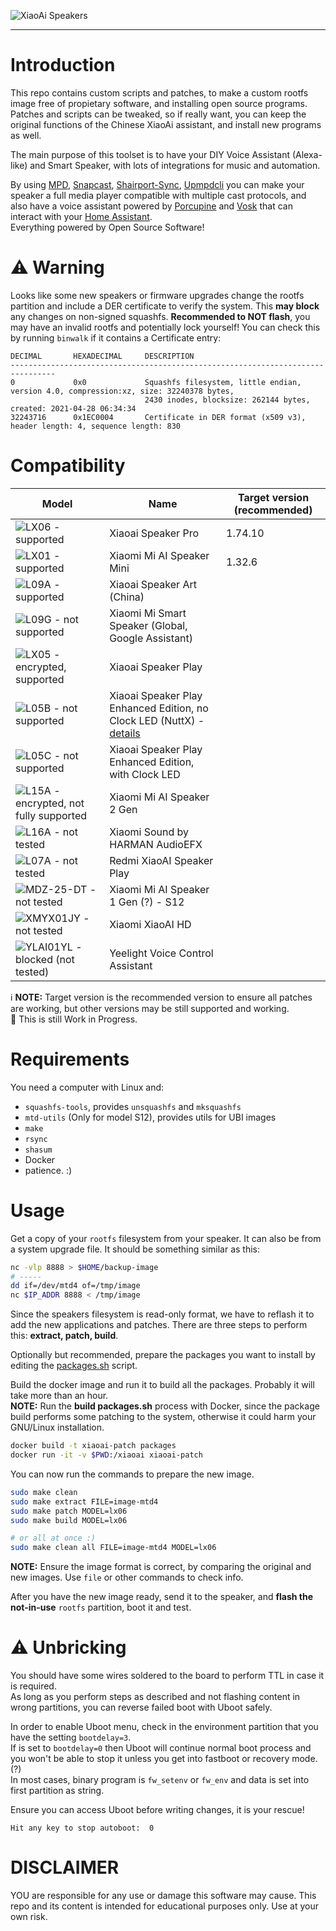 
![XiaoAi Speakers](research/speakers.jpg)

------------

# Introduction

This repo contains custom scripts and patches, to make a custom rootfs image free of propietary software, and installing open source programs.  
Patches and scripts can be tweaked, so if really want, you can keep the original functions of the Chinese XiaoAi assistant, and install new programs as well.

The main purpose of this toolset is to have your DIY Voice Assistant (Alexa-like) and Smart Speaker, with lots of integrations for music and automation.

By using [MPD], [Snapcast], [Shairport-Sync], [Upmpdcli] you can make your speaker a full media player compatible with multiple cast protocols,
and also have a voice assistant powered by [Porcupine] and [Vosk] that can interact with your [Home Assistant].  
Everything powered by Open Source Software!

[MPD]: https://www.musicpd.org/
[Snapcast]: https://github.com/badaix/snapcast
[Shairport-Sync]: https://github.com/mikebrady/shairport-sync
[Upmpdcli]: https://www.lesbonscomptes.com/upmpdcli/
[Porcupine]: https://github.com/Picovoice/porcupine
[Vosk]: https://alphacephei.com/vosk/
[Home Assistant]: https://www.home-assistant.io/

# :warning: Warning

Looks like some new speakers or firmware upgrades change the rootfs partition and include a DER certificate to verify the system.
This **may block** any changes on non-signed squashfs. **Recommended to NOT flash**, you may have an invalid rootfs and potentially lock yourself!
You can check this by running `binwalk` if it contains a Certificate entry:

```
DECIMAL       HEXADECIMAL     DESCRIPTION
--------------------------------------------------------------------------------
0             0x0             Squashfs filesystem, little endian, version 4.0, compression:xz, size: 32240378 bytes,
                              2430 inodes, blocksize: 262144 bytes, created: 2021-04-28 06:34:34
32243716      0x1EC0004       Certificate in DER format (x509 v3), header length: 4, sequence length: 830
```

# Compatibility

| Model | Name | Target version (recommended) |
|-------|------|------------------------------|
| ![LX06 - supported][LX06] | Xiaoai Speaker Pro | 1.74.10 |
| ![LX01 - supported][LX01] | Xiaomi Mi AI Speaker Mini | 1.32.6 |
| ![L09A - supported][L09A] | Xiaoai Speaker Art (China) | |
| ![L09G - not supported][L09G] | Xiaomi Mi Smart Speaker (Global, Google Assistant) | |
| ![LX05 - encrypted, supported][LX05] | Xiaoai Speaker Play | |
| ![L05B - not supported][L05B] | Xiaoai Speaker Play Enhanced Edition, no Clock LED (NuttX) - [details](https://github.com/duhow/xiaoai-patch/issues/19) | |
| ![L05C - not supported][L05C] | Xiaoai Speaker Play Enhanced Edition, with Clock LED | |
| ![L15A - encrypted, not fully supported][L15A] | Xiaomi Mi AI Speaker 2 Gen | |
| ![L16A - not tested][L16A] | Xiaomi Sound by HARMAN AudioEFX | |
| ![L07A - not tested][L07A] | Redmi XiaoAI Speaker Play | |
| ![MDZ-25-DT - not tested][MDZ-25-DT] | Xiaomi Mi AI Speaker 1 Gen (?) - S12 | |
| ![XMYX01JY - not tested][XMYX01JY] | Xiaomi XiaoAI HD | |
| ![YLAI01YL - blocked (not tested)][YLAI01YL] | Yeelight Voice Control Assistant | |

[LX06]: https://img.shields.io/badge/LX06-green?style=for-the-badge
[LX01]: https://img.shields.io/badge/LX01-green?style=for-the-badge
[L09A]: https://img.shields.io/badge/L09A-green?style=for-the-badge
[L09G]: https://img.shields.io/badge/L09G-red?style=for-the-badge
[LX05]: https://img.shields.io/badge/LX05-yellowgreen?style=for-the-badge
[L05B]: https://img.shields.io/badge/L05B-red?style=for-the-badge
[L05C]: https://img.shields.io/badge/L05C-red?style=for-the-badge
[L15A]: https://img.shields.io/badge/L15A-yellow?style=for-the-badge
[L16A]: https://img.shields.io/badge/L16A-lightgrey?style=for-the-badge
[L07A]: https://img.shields.io/badge/L07A-lightgrey?style=for-the-badge
[MDZ-25-DT]: https://img.shields.io/badge/MDZ--25--DT-lightgrey?style=for-the-badge
[XMYX01JY]: https://img.shields.io/badge/XMYX01JY-lightgrey?style=for-the-badge
[YLAI01YL]: https://img.shields.io/badge/YLAI01YL-lightgrey?style=for-the-badge

:information_source: **NOTE:** Target version is the recommended version to ensure all patches are working,
  but other versions may be still supported and working.  
:wrench: This is still Work in Progress.

# Requirements

You need a computer with Linux and:

- `squashfs-tools`, provides `unsquashfs` and `mksquashfs`
- `mtd-utils` (Only for model S12), provides utils for UBI images
- `make`
- `rsync`
- `shasum`
- Docker
- patience. :)

# Usage

Get a copy of your `rootfs` filesystem from your speaker. It can also be from a system upgrade file.
It should be something similar as this:

```bash
nc -vlp 8888 > $HOME/backup-image
# -----
dd if=/dev/mtd4 of=/tmp/image
nc $IP_ADDR 8888 < /tmp/image
```

Since the speakers filesystem is read-only format, we have to reflash it to add the new applications and patches.
There are three steps to perform this: **extract, patch, build**.

Optionally but recommended, prepare the packages you want to install by editing the [packages.sh] script.

[packages.sh]: https://github.com/duhow/xiaoai-patch/blob/master/packages.sh#L657

Build the docker image and run it to build all the packages. Probably it will take more than an hour.  
**NOTE:** Run the **build packages.sh** process with Docker, since the package build performs some patching to the system, otherwise it could harm your GNU/Linux installation.

```bash
docker build -t xiaoai-patch packages
docker run -it -v $PWD:/xiaoai xiaoai-patch
```

You can now run the commands to prepare the new image.

```bash
sudo make clean
sudo make extract FILE=image-mtd4
sudo make patch MODEL=lx06
sudo make build MODEL=lx06

# or all at once :)
sudo make clean all FILE=image-mtd4 MODEL=lx06
```

**NOTE:** Ensure the image format is correct, by comparing the original and new images. Use `file` or other commands to check info.

After you have the new image ready, send it to the speaker, and **flash the not-in-use** `rootfs` partition, boot it and test.

# :warning: Unbricking

You should have some wires soldered to the board to perform TTL in case it is required.  
As long as you perform steps as described and not flashing content in wrong partitions, you can reverse failed boot with Uboot safely.

In order to enable Uboot menu, check in the environment partition that you have the setting `bootdelay=3`.  
If is set to `bootdelay=0` then Uboot will continue normal boot process and you won't be able to stop it unless you get into fastboot or recovery mode. (?)  
In most cases, binary program is `fw_setenv` or `fw_env` and data is set into first partition as string.

Ensure you can access Uboot before writing changes, it is your rescue!

```
Hit any key to stop autoboot:  0
```

# DISCLAIMER
YOU are responsible for any use or damage this software may cause. This repo and its content is intended for educational purposes only. Use at your own risk.

